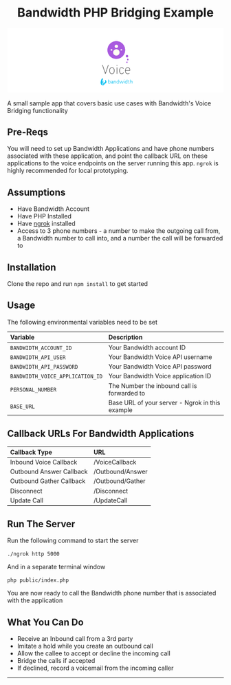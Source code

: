 <div align="center">

# Bandwidth PHP Bridging Example

![BW_all](../../.readme_images/BW_Voice.png)

</div>

A small sample app that covers basic use cases with Bandwidth's Voice Bridging functionality

## Pre-Reqs

You will need to set up Bandwidth Applications and have phone numbers associated with these application, and point the callback URL on these applications to the voice endpoints on the server running this app. `ngrok` is highly recommended for local prototyping.

## Assumptions

* Have Bandwidth Account
* Have PHP Installed
* Have [ngrok](https://ngrok.com) installed
* Access to 3 phone numbers - a number to make the outgoing call from, a Bandwidth number to call into, and a number the call will be forwarded to

## Installation

Clone the repo and run `npm install` to get started

## Usage

The following environmental variables need to be set

| Variable                         | Description                                         |
|:---------------------------------|:----------------------------------------------------|
| `BANDWIDTH_ACCOUNT_ID`           | Your Bandwidth account ID                           |
| `BANDWIDTH_API_USER`             | Your Bandwidth Voice API username                   |
| `BANDWIDTH_API_PASSWORD`         | Your Bandwidth Voice API password                   |
| `BANDWIDTH_VOICE_APPLICATION_ID` | Your Bandwidth Voice application ID                 |
| `PERSONAL_NUMBER`                | The Number the inbound call is forwarded to         |
| `BASE_URL`                       | Base URL of your server - Ngrok in this example     |

## Callback URLs For Bandwidth Applications

| Callback Type             | URL                   |
|:--------------------------|:----------------------|
| Inbound Voice Callback    | <url>/VoiceCallback   |
| Outbound Answer Callback  | <url>/Outbound/Answer |
| Outbound Gather Callback  | <url>/Outbound/Gather |
| Disconnect                | <url>/Disconnect      |
| Update Call               | <url>/UpdateCall      |


## Run The Server
Run the following command to start the server

```
./ngrok http 5000
```

And in a separate terminal window

```
php public/index.php
```

You are now ready to call the Bandwidth phone number that is associated with the application

## What You Can Do

* Receive an Inbound call from a 3rd party
* Imitate a hold while you create an outbound call
* Allow the callee to accept or decline the incoming call
* Bridge the calls if accepted
* If declined, record a voicemail from the incoming caller

---
